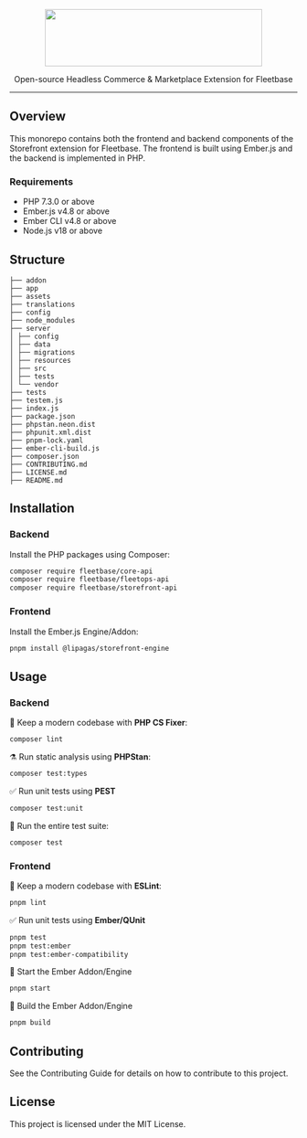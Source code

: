 <p align="center">
    <p align="center">
        <img src="https://camo.githubusercontent.com/870812d4ebe999bd1434db7ffcb27c2f347f1c2c6af1842e59ae8b28855b4b42/68747470733a2f2f666c622d6173736574732e73332e61702d736f757468656173742d312e616d617a6f6e6177732e636f6d2f7374617469632f73746f726566726f6e742d6c6f676f2e737667" width="380" height="100" />
    </p>
    <p align="center">
        Open-source Headless Commerce & Marketplace Extension for Fleetbase
    </p>
</p>

---

## Overview

This monorepo contains both the frontend and backend components of the Storefront extension for Fleetbase. The frontend is built using Ember.js and the backend is implemented in PHP.

### Requirements

* PHP 7.3.0 or above
* Ember.js v4.8 or above
* Ember CLI v4.8 or above
* Node.js v18 or above

## Structure

```
├── addon
├── app
├── assets
├── translations
├── config
├── node_modules
├── server
│ ├── config
│ ├── data
│ ├── migrations
│ ├── resources
│ ├── src
│ ├── tests
│ └── vendor
├── tests
├── testem.js
├── index.js
├── package.json
├── phpstan.neon.dist
├── phpunit.xml.dist
├── pnpm-lock.yaml
├── ember-cli-build.js
├── composer.json
├── CONTRIBUTING.md
├── LICENSE.md
├── README.md
```

## Installation

### Backend

Install the PHP packages using Composer:

```bash
composer require fleetbase/core-api
composer require fleetbase/fleetops-api
composer require fleetbase/storefront-api
```
### Frontend

Install the Ember.js Engine/Addon:

```bash
pnpm install @lipagas/storefront-engine
```

## Usage

### Backend

🧹 Keep a modern codebase with **PHP CS Fixer**:
```bash
composer lint
```

⚗️ Run static analysis using **PHPStan**:
```bash
composer test:types
```

✅ Run unit tests using **PEST**
```bash
composer test:unit
```

🚀 Run the entire test suite:
```bash
composer test
```

### Frontend

🧹 Keep a modern codebase with **ESLint**:
```bash
pnpm lint
```

✅ Run unit tests using **Ember/QUnit**
```bash
pnpm test
pnpm test:ember
pnpm test:ember-compatibility
```

🚀 Start the Ember Addon/Engine
```bash
pnpm start
```

🔨 Build the Ember Addon/Engine
```bash
pnpm build
```

## Contributing
See the Contributing Guide for details on how to contribute to this project.

## License
This project is licensed under the MIT License.
